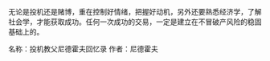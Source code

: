 无论是投机还是赌博，重在控制好情绪，把握好动机，另外还要熟悉经济学，了解社会学，才能获取成功。任何一次成功的交易，一定是建立在不冒破产风险的稳固基础上的。

名称：投机教父尼德霍夫回忆录
作者：尼德霍夫 
